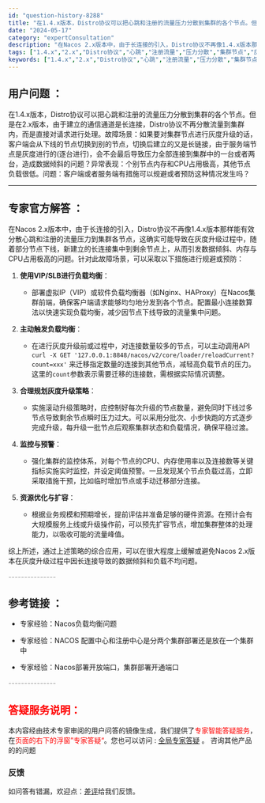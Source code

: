 ```yaml
---
id: "question-history-8288"
title: "在1.4.x版本，Distro协议可以把心跳和注册的流量压力分散到集群的各个节点。但是在2.x版本，由于建"
date: "2024-05-17"
category: "expertConsultation"
description: "在Nacos 2.x版本中，由于长连接的引入，Distro协议不再像1.4.x版本那样能有效分散心跳和注册的流量压力到集群各节点，这确实可能导致在灰度升级过程中，随着部分节点下线，新建立的长连接集中到剩余节点上，从而引发数据倾斜、内存与CPU占用极高的问题。针对此故障场景，可以采取以下措施进行规避或"
tags: ["1.4.x","2.x","Distro协议","心跳","注册流量","压力分散","集群节点","灰度升级","客户端切换","长连接","数据倾斜","内存占用极高","CPU占用极高","负载很低","规避措施","预防措施"]
keywords: ["1.4.x","2.x","Distro协议","心跳","注册流量","压力分散","集群节点","灰度升级","客户端切换","长连接","数据倾斜","内存占用极高","CPU占用极高","负载很低","规避措施","预防措施"]
---
```


## 用户问题 ： 
 在1.4.x版本，Distro协议可以把心跳和注册的流量压力分散到集群的各个节点。但是在2.x版本，由于建立的通信通道是长连接，Distro协议不再分散流量到集群内，而是直接对请求进行处理。故障场景：如果要对集群节点进行灰度升级的话，客户端会从下线的节点切换到别的节点，切换后建立的又是长链接，由于服务端节点是灰度进行的(逐台进行)，会不会最后导致压力全部连接到集群中的一台或者两台，造成数据倾斜的问题？异常表现：个别节点内存和CPU占用极高，其他节点负载很低。问题：客户端或者服务端有措施可以规避或者预防这种情况发生吗？  

---------------
## 专家官方解答 ：

在Nacos 2.x版本中，由于长连接的引入，Distro协议不再像1.4.x版本那样能有效分散心跳和注册的流量压力到集群各节点，这确实可能导致在灰度升级过程中，随着部分节点下线，新建立的长连接集中到剩余节点上，从而引发数据倾斜、内存与CPU占用极高的问题。针对此故障场景，可以采取以下措施进行规避或预防：

1. **使用VIP/SLB进行负载均衡**：
   - 部署虚拟IP（VIP）或软件负载均衡器（如Nginx、HAProxy）在Nacos集群前端，确保客户端请求能够均匀地分发到各个节点。配置最小连接数算法以快速实现负载均衡，减少因节点下线导致的流量集中问题。

2. **主动触发负载均衡**：
   - 在进行灰度升级前或过程中，对连接数量较多的节点，可以主动调用API `curl -X GET '127.0.0.1:8848/nacos/v2/core/loader/reloadCurrent?count=xxx'` 来迁移指定数量的连接到其他节点，减轻高负载节点的压力。这里的`count`参数表示需要迁移的连接数，需根据实际情况调整。

3. **合理规划灰度升级策略**：
   - 实施滚动升级策略时，应控制好每次升级的节点数量，避免同时下线过多节点导致剩余节点瞬时压力过大。可以采用分批次、小步快跑的方式逐步完成升级，每升级一批节点后观察集群状态和负载情况，确保平稳过渡。

4. **监控与预警**：
   - 强化集群的监控体系，对每个节点的CPU、内存使用率以及连接数等关键指标实施实时监控，并设定阈值预警。一旦发现某个节点负载过高，立即采取措施干预，比如临时增加节点或手动迁移部分连接。

5. **资源优化与扩容**：
   - 根据业务规模和预期增长，提前评估并准备足够的硬件资源。在预计会有大规模服务上线或升级操作前，可以预先扩容节点，增加集群整体的处理能力，以吸收可能的流量峰值。

综上所述，通过上述策略的综合应用，可以在很大程度上缓解或避免Nacos 2.x版本在灰度升级过程中因长连接导致的数据倾斜和负载不均问题。


<font color="#949494">---------------</font> 


## 参考链接 ：

* 专家经验：Nacos负载均衡问题 
 
 * 专家经验：NACOS 配置中心和注册中心是分两个集群部署还是放在一个集群中 
 
 * 专家经验：Nacos部署开放端口，集群部署开通端口 


 <font color="#949494">---------------</font> 
 


## <font color="#FF0000">答疑服务说明：</font> 

本内容经由技术专家审阅的用户问答的镜像生成，我们提供了<font color="#FF0000">专家智能答疑服务</font>，在<font color="#FF0000">页面的右下的浮窗”专家答疑“</font>。您也可以访问 : [全局专家答疑](https://answer.opensource.alibaba.com/docs/intro) 。 咨询其他产品的的问题

### 反馈
如问答有错漏，欢迎点：[差评](https://ai.nacos.io/user/feedbackByEnhancerGradePOJOID?enhancerGradePOJOId=13630)给我们反馈。
